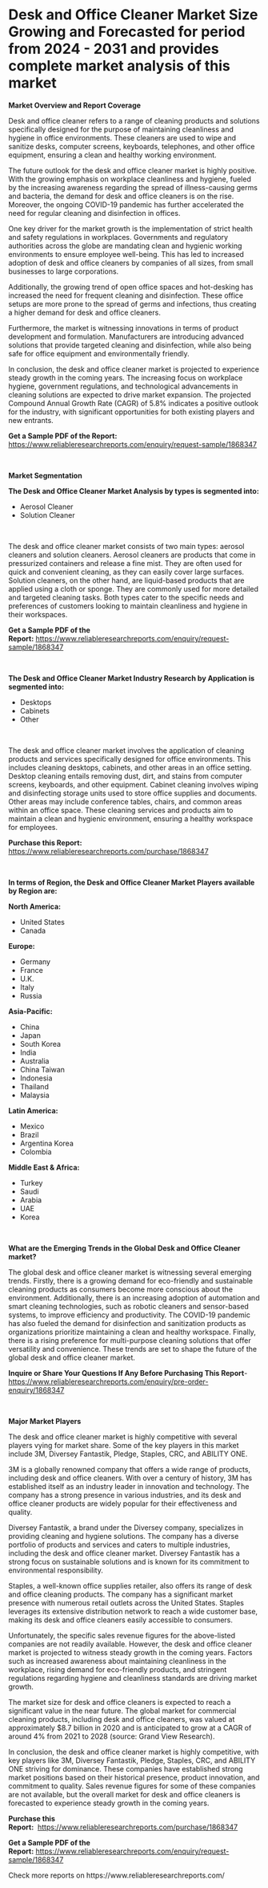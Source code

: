<p><h1>Desk and Office Cleaner Market Size Growing and Forecasted for period from 2024 - 2031 and provides complete market analysis of this market</h1></p><p><strong>Market Overview and Report Coverage</strong></p>
<p><p>Desk and office cleaner refers to a range of cleaning products and solutions specifically designed for the purpose of maintaining cleanliness and hygiene in office environments. These cleaners are used to wipe and sanitize desks, computer screens, keyboards, telephones, and other office equipment, ensuring a clean and healthy working environment.</p><p>The future outlook for the desk and office cleaner market is highly positive. With the growing emphasis on workplace cleanliness and hygiene, fueled by the increasing awareness regarding the spread of illness-causing germs and bacteria, the demand for desk and office cleaners is on the rise. Moreover, the ongoing COVID-19 pandemic has further accelerated the need for regular cleaning and disinfection in offices.</p><p>One key driver for the market growth is the implementation of strict health and safety regulations in workplaces. Governments and regulatory authorities across the globe are mandating clean and hygienic working environments to ensure employee well-being. This has led to increased adoption of desk and office cleaners by companies of all sizes, from small businesses to large corporations.</p><p>Additionally, the growing trend of open office spaces and hot-desking has increased the need for frequent cleaning and disinfection. These office setups are more prone to the spread of germs and infections, thus creating a higher demand for desk and office cleaners.</p><p>Furthermore, the market is witnessing innovations in terms of product development and formulation. Manufacturers are introducing advanced solutions that provide targeted cleaning and disinfection, while also being safe for office equipment and environmentally friendly.</p><p>In conclusion, the desk and office cleaner market is projected to experience steady growth in the coming years. The increasing focus on workplace hygiene, government regulations, and technological advancements in cleaning solutions are expected to drive market expansion. The projected Compound Annual Growth Rate (CAGR) of 5.8% indicates a positive outlook for the industry, with significant opportunities for both existing players and new entrants.</p></p>
<p><strong>Get a Sample PDF of the Report:</strong> <a href="https://www.reliableresearchreports.com/enquiry/request-sample/1868347">https://www.reliableresearchreports.com/enquiry/request-sample/1868347</a></p>
<p>&nbsp;</p>
<p><strong>Market Segmentation</strong></p>
<p><strong>The Desk and Office Cleaner Market Analysis by types is segmented into:</strong></p>
<p><ul><li>Aerosol Cleaner</li><li>Solution Cleaner</li></ul></p>
<p>&nbsp;</p>
<p><p>The desk and office cleaner market consists of two main types: aerosol cleaners and solution cleaners. Aerosol cleaners are products that come in pressurized containers and release a fine mist. They are often used for quick and convenient cleaning, as they can easily cover large surfaces. Solution cleaners, on the other hand, are liquid-based products that are applied using a cloth or sponge. They are commonly used for more detailed and targeted cleaning tasks. Both types cater to the specific needs and preferences of customers looking to maintain cleanliness and hygiene in their workspaces.</p></p>
<p><strong>Get a Sample PDF of the Report:</strong>&nbsp;<a href="https://www.reliableresearchreports.com/enquiry/request-sample/1868347">https://www.reliableresearchreports.com/enquiry/request-sample/1868347</a></p>
<p>&nbsp;</p>
<p><strong>The Desk and Office Cleaner Market Industry Research by Application is segmented into:</strong></p>
<p><ul><li>Desktops</li><li>Cabinets</li><li>Other</li></ul></p>
<p>&nbsp;</p>
<p><p>The desk and office cleaner market involves the application of cleaning products and services specifically designed for office environments. This includes cleaning desktops, cabinets, and other areas in an office setting. Desktop cleaning entails removing dust, dirt, and stains from computer screens, keyboards, and other equipment. Cabinet cleaning involves wiping and disinfecting storage units used to store office supplies and documents. Other areas may include conference tables, chairs, and common areas within an office space. These cleaning services and products aim to maintain a clean and hygienic environment, ensuring a healthy workspace for employees.</p></p>
<p><strong>Purchase this Report:</strong>&nbsp; <a href="https://www.reliableresearchreports.com/purchase/1868347">https://www.reliableresearchreports.com/purchase/1868347</a></p>
<p>&nbsp;</p>
<p><strong>In terms of Region, the Desk and Office Cleaner Market Players available by Region are:</strong></p>
<p>
    <p> <strong> North America: </strong>
        <ul>
            <li>United States</li>
            <li>Canada</li>
        </ul>
        </p> 
    <p> <strong> Europe: </strong>
        <ul>
            <li>Germany</li>
            <li>France</li>
            <li>U.K.</li>
            <li>Italy</li>
            <li>Russia</li>
        </ul>
        </p> 
    <p> <strong> Asia-Pacific: </strong>
        <ul>
            <li>China</li>
            <li>Japan</li>
            <li>South Korea</li>
            <li>India</li>
            <li>Australia</li>
            <li>China Taiwan</li>
            <li>Indonesia</li>
            <li>Thailand</li>
            <li>Malaysia</li>
        </ul>
        </p> 
    <p> <strong> Latin America: </strong>
        <ul>
            <li>Mexico</li>
            <li>Brazil</li>
            <li>Argentina Korea</li>
            <li>Colombia</li>
        </ul>
        </p> 
    <p> <strong> Middle East & Africa: </strong>
        <ul>
            <li>Turkey</li>
            <li>Saudi</li>
            <li>Arabia</li>
            <li>UAE</li>
            <li>Korea</li>
        </ul>
    </p>
    </p>
<p>&nbsp;</p>
<p><strong>What are the Emerging Trends in the Global Desk and Office Cleaner market?</strong></p>
<p><p>The global desk and office cleaner market is witnessing several emerging trends. Firstly, there is a growing demand for eco-friendly and sustainable cleaning products as consumers become more conscious about the environment. Additionally, there is an increasing adoption of automation and smart cleaning technologies, such as robotic cleaners and sensor-based systems, to improve efficiency and productivity. The COVID-19 pandemic has also fueled the demand for disinfection and sanitization products as organizations prioritize maintaining a clean and healthy workspace. Finally, there is a rising preference for multi-purpose cleaning solutions that offer versatility and convenience. These trends are set to shape the future of the global desk and office cleaner market.</p></p>
<p><strong>Inquire or Share Your Questions If Any Before Purchasing This Report</strong>- <a href="https://www.reliableresearchreports.com/enquiry/pre-order-enquiry/1868347">https://www.reliableresearchreports.com/enquiry/pre-order-enquiry/1868347</a></p>
<p>&nbsp;</p>
<p><strong>Major Market Players</strong></p>
<p><p>The desk and office cleaner market is highly competitive with several players vying for market share. Some of the key players in this market include 3M, Diversey Fantastik, Pledge, Staples, CRC, and ABILITY ONE.</p><p>3M is a globally renowned company that offers a wide range of products, including desk and office cleaners. With over a century of history, 3M has established itself as an industry leader in innovation and technology. The company has a strong presence in various industries, and its desk and office cleaner products are widely popular for their effectiveness and quality.</p><p>Diversey Fantastik, a brand under the Diversey company, specializes in providing cleaning and hygiene solutions. The company has a diverse portfolio of products and services and caters to multiple industries, including the desk and office cleaner market. Diversey Fantastik has a strong focus on sustainable solutions and is known for its commitment to environmental responsibility.</p><p>Staples, a well-known office supplies retailer, also offers its range of desk and office cleaning products. The company has a significant market presence with numerous retail outlets across the United States. Staples leverages its extensive distribution network to reach a wide customer base, making its desk and office cleaners easily accessible to consumers.</p><p>Unfortunately, the specific sales revenue figures for the above-listed companies are not readily available. However, the desk and office cleaner market is projected to witness steady growth in the coming years. Factors such as increased awareness about maintaining cleanliness in the workplace, rising demand for eco-friendly products, and stringent regulations regarding hygiene and cleanliness standards are driving market growth.</p><p>The market size for desk and office cleaners is expected to reach a significant value in the near future. The global market for commercial cleaning products, including desk and office cleaners, was valued at approximately $8.7 billion in 2020 and is anticipated to grow at a CAGR of around 4% from 2021 to 2028 (source: Grand View Research).</p><p>In conclusion, the desk and office cleaner market is highly competitive, with key players like 3M, Diversey Fantastik, Pledge, Staples, CRC, and ABILITY ONE striving for dominance. These companies have established strong market positions based on their historical presence, product innovation, and commitment to quality. Sales revenue figures for some of these companies are not available, but the overall market for desk and office cleaners is forecasted to experience steady growth in the coming years.</p></p>
<p><strong>Purchase this Report:</strong>&nbsp;&nbsp;<a href="https://www.reliableresearchreports.com/purchase/1868347">https://www.reliableresearchreports.com/purchase/1868347</a></p>
<p></p>
<p><strong>Get a Sample PDF of the Report:</strong>&nbsp;<a href="https://www.reliableresearchreports.com/enquiry/request-sample/1868347">https://www.reliableresearchreports.com/enquiry/request-sample/1868347</a></p>
<p>Check more reports on https://www.reliableresearchreports.com/</p>